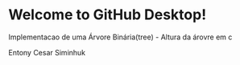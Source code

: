 # Welcome to GitHub Desktop!

Implementacao de uma Árvore Binária(tree) - Altura da árovre em c 

Entony Cesar Siminhuk
